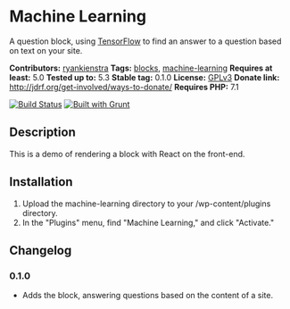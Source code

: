 # Machine Learning

A question block, using [TensorFlow](https://www.tensorflow.org/) to find an answer to a question based on text on your site.

**Contributors:** [ryankienstra](https://profiles.wordpress.org/ryankienstra)
**Tags:** [blocks](https://wordpress.org/plugins/tags/blocks), [machine-learning](https://wordpress.org/plugins/tags/survey)
**Requires at least:** 5.0
**Tested up to:** 5.3
**Stable tag:** 0.1.0
**License:** [GPLv3](http://www.gnu.org/licenses/gpl-3.0.html)
**Donate link:** http://jdrf.org/get-involved/ways-to-donate/
**Requires PHP:** 7.1

[![Build Status](https://travis-ci.org/kienstra/machine-learning.svg?branch=master)](https://travis-ci.org/kienstra/machine-learning) [![Built with Grunt](https://gruntjs.com/cdn/builtwith.svg)](http://gruntjs.com)

## Description ##

This is a demo of rendering a block with React on the front-end.

## Installation ##

1. Upload the machine-learning directory to your /wp-content/plugins directory.
1. In the "Plugins" menu, find "Machine Learning," and click "Activate."

## Changelog ##

### 0.1.0 ###
- Adds the block, answering questions based on the content of a site.
